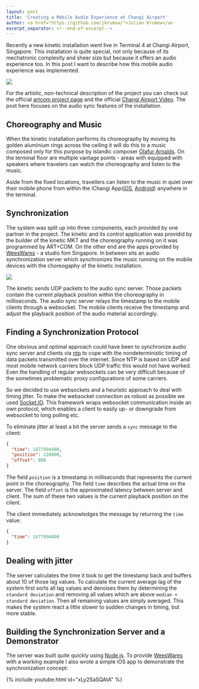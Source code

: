 ```yaml
---
layout: post
title: 'Creating a Mobile Audio Experience at Changi Airport'
author: <a href="https://github.com/jkrumow/">Julian Krumow</a>
excerpt_separator: <!--end-of-excerpt-->
---
```

Recently a new kinetic installation went live in Terminal 4 at Changi Airport, Singapore. This installation is quite special, not only because of its mechatronic complexity and sheer size but because it offers an audio experience too. In this post I want to describe how this mobile audio experience was implemented.

![]({{site.url}}/images/changi_petal_clouds_mobile_sound/2017_ArtCom_Petalclouds_ChangiT4_08954_web-1360x765.png)

<!--end-of-excerpt-->

For the artistic, non-technical description of the project you can check out the official [artcom project page] and the official [Changi Airport Video]. The post here focuses on the audio sync features of the installation.

[artcom project page]: https://artcom.de/en/project/petalclouds/
[Changi Airport Video]: https://www.youtube.com/watch?v=OgMo6ZBc5lw

## Choreography and Music

When the kinetic installation performs its choreography by moving its golden aluminium rings across the ceiling it will do this to a music composed only for this purpose by islandic composer [Ólafur Arnalds]. On the terminal floor are multiple vantage points - areas with equipped with speakers where travelers can watch the choreography and listen to the music.

[Ólafur Arnalds]: http://olafurarnalds.com/

Aside from the fixed locations, travellers can listen to the music in quiet over their mobile phone from within the iChangi App([iOS], [Android]) anywhere in the terminal. 

[Android]: https://play.google.com/store/apps/details?id=com.changiairport.cagapp&hl=en
[iOS]: https://itunes.apple.com/us/app/ichangi/id391730848?mt=8

## Synchronization

The system was split up into three components, each provided by one partner in the project. The kinetic and its control application was providid by the builder of the kinetic MKT and the choreography running on it was programmed by ART+COM. On the other end are the apps provided by [WeesWares] - a studio fom Singapore. In between sits an audio synchronization server which synchronizes the music running on the mobile devices with the choreogaphy of the kinetic installation.

[WeesWares]: http://www.weeswares.com
![]({{site.url}}/images/changi_petal_clouds_mobile_sound/system_setup.png)

The kinetic sends UDP packets to the audio sync server. Those packets contain the current playback position within the choreography in milliseconds. The audio sync server relays the timestamp to the mobile clients through a websocket. The mobile clients receive the timestamp and adjust the playback position of the audio material accordingly.

## Finding a Synchronization Protocol

One obvious and optimal approach could have been to synchronize audio sync server and clients via [ntp] to cope with the nondeterministic timing of data packets transmitted over the internet. Since NTP is based on UDP and most mobile network carriers block UDP traffic this would not have worked. Even the handling of regular websockets can be very difficult because of the sometimes problematic proxy configurations of some carriers.

[ntp]: https://en.wikipedia.org/wiki/Network_Time_Protocol

So we decided to use websockets and a heuristic approach to deal with timing jitter. To make the websocket connection as robust as possible we used [Socket.IO](https://github.com/socketio). This framework wraps websocket communication inside an own protocol, which enables a client to easily up- or downgrade from websocket to long polling etc.

To eliminate jitter at least a bit the server sends a `sync` message to the client:

```json
{
  "time": 1477994400,
  "position": 120000,
  "offset": 800
}
```

The field `position` is a timestamp in milliseconds that represents the current point in the choreography.
The field `time` describes the actual time on the server.
The field `offset` is the approximated latency between server and client. The sum of these two values is the current playback position on the client.

The client immediately acknowledges the message by returning the `time` value:

```json
{
  "time": 1477994400
}
```

## Dealing with jitter

The server calculates the time it took to get the timestamp back and buffers about 10 of those lag values. To calculate the current average lag of the system first sorts all lag values and denoises them by determining the `standard deviation` and removing all values which are above `median + standard deviation`. Then all remaining values are simply averaged. This makes the system react a little slower to sudden changes in timing, but more stable.

## Building the Synchronization Server and a Demonstrator

The server was built quite quickly using [Node.js](https://nodejs.org/en/). To provide [WeesWares] with a working example I also wrote a simple iOS app to demonstrate the synchronization concept:

{% include youtube.html id="xLy2SaSQAtA" %}
